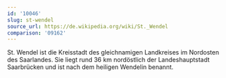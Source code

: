```yaml
---
id: '10046'
slug: st-wendel
source_url: https://de.wikipedia.org/wiki/St._Wendel
comparison: '09162'
---
```


St. Wendel ist die Kreisstadt des gleichnamigen Landkreises im Nordosten des Saarlandes. Sie liegt rund 36 km nordöstlich der Landeshauptstadt Saarbrücken und ist nach dem heiligen Wendelin benannt.
